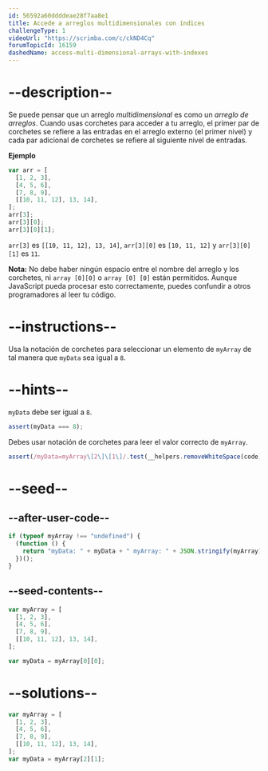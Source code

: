 ```yaml
---
id: 56592a60ddddeae28f7aa8e1
title: Accede a arreglos multidimensionales con índices
challengeType: 1
videoUrl: "https://scrimba.com/c/ckND4Cq"
forumTopicId: 16159
dashedName: access-multi-dimensional-arrays-with-indexes
---
```


# --description--

Se puede pensar que un arreglo <dfn>multidimensional</dfn> es como un _arreglo de arreglos_. Cuando usas corchetes para acceder a tu arreglo, el primer par de corchetes se refiere a las entradas en el arreglo externo (el primer nivel) y cada par adicional de corchetes se refiere al siguiente nivel de entradas.

**Ejemplo**

```js
var arr = [
  [1, 2, 3],
  [4, 5, 6],
  [7, 8, 9],
  [[10, 11, 12], 13, 14],
];
arr[3];
arr[3][0];
arr[3][0][1];
```

`arr[3]` es `[[10, 11, 12], 13, 14]`, `arr[3][0]` es `[10, 11, 12]` y `arr[3][0][1]` es `11`.

**Nota:** No debe haber ningún espacio entre el nombre del arreglo y los corchetes, ni `array [0][0]` o `array [0] [0]` están permitidos. Aunque JavaScript pueda procesar esto correctamente, puedes confundir a otros programadores al leer tu código.

# --instructions--

Usa la notación de corchetes para seleccionar un elemento de `myArray` de tal manera que `myData` sea igual a `8`.

# --hints--

`myData` debe ser igual a `8`.

```js
assert(myData === 8);
```

Debes usar notación de corchetes para leer el valor correcto de `myArray`.

```js
assert(/myData=myArray\[2\]\[1\]/.test(__helpers.removeWhiteSpace(code)));
```

# --seed--

## --after-user-code--

```js
if (typeof myArray !== "undefined") {
  (function () {
    return "myData: " + myData + " myArray: " + JSON.stringify(myArray);
  })();
}
```

## --seed-contents--

```js
var myArray = [
  [1, 2, 3],
  [4, 5, 6],
  [7, 8, 9],
  [[10, 11, 12], 13, 14],
];

var myData = myArray[0][0];
```

# --solutions--

```js
var myArray = [
  [1, 2, 3],
  [4, 5, 6],
  [7, 8, 9],
  [[10, 11, 12], 13, 14],
];
var myData = myArray[2][1];
```
